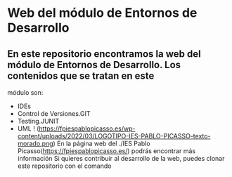 # Web del módulo de Entornos de Desarrollo
## En este repositorio encontramos la web del módulo de **Entornos de Desarrollo**. Los contenidos que se tratan en este 
módulo son:
- IDEs
- Control de Versiones.GIT
- Testing.JUNIT
- UML
! (https://fpiespablopicasso.es/wp-content/uploads/2022/03/LOGOTIPO-IES-PABLO-PICASSO-texto-morado.png)
En la página web del ./IES Pablo Picasso(https://fpiespablopicasso.es/) podrás encontrar más información
Si quieres contribuir al desarrollo de la  web, puedes clonar este repositorio con el comando


